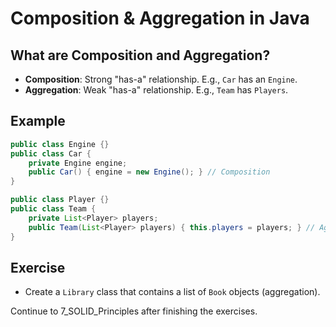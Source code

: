 # Composition & Aggregation in Java

## What are Composition and Aggregation?
- **Composition**: Strong "has-a" relationship. E.g., `Car` has an `Engine`.
- **Aggregation**: Weak "has-a" relationship. E.g., `Team` has `Players`.

## Example
```java
public class Engine {}
public class Car {
    private Engine engine;
    public Car() { engine = new Engine(); } // Composition
}

public class Player {}
public class Team {
    private List<Player> players;
    public Team(List<Player> players) { this.players = players; } // Aggregation
}
```

## Exercise
- Create a `Library` class that contains a list of `Book` objects (aggregation).

Continue to 7_SOLID_Principles after finishing the exercises.
